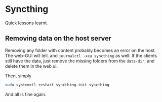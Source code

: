 # Syncthing

Quick lessons learnt.

## Removing data on the host server
Removing any folder with content probably becomes an error on the host.
The web-GUI will tell, and `journalctl -xeu syncthing` as well.
If the clients still have the data, just remove the missing folders from the `data-dir`, and delete them in the web ui.

Then, simply
```bash
sudo systemctl restart syncthing-init syncthing
```

And all is fine again.
